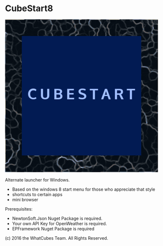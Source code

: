 # CubeStart8

![Logo](cubestart.png)

Alternate launcher for Windows.

- Based on the windows 8 start menu for those who appreciate that style
- shortcuts to certain apps
- mini browser

Prerequisites:
- NewtonSoft.Json Nuget Package is required.
- Your own API Key for OpenWeather is required.
- EPFramework Nuget Package is required

(c) 2016 the WhatCubes Team. All Rights Reserved.
